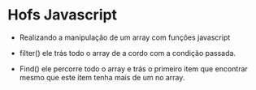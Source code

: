# Hofs Javascript

- Realizando a manipulação de um array com funções javascript

- filter() ele trás todo o array de a cordo com a condição passada.

- Find() ele percorre todo o array e trás o primeiro item que encontrar mesmo que este item tenha mais de um no array.

